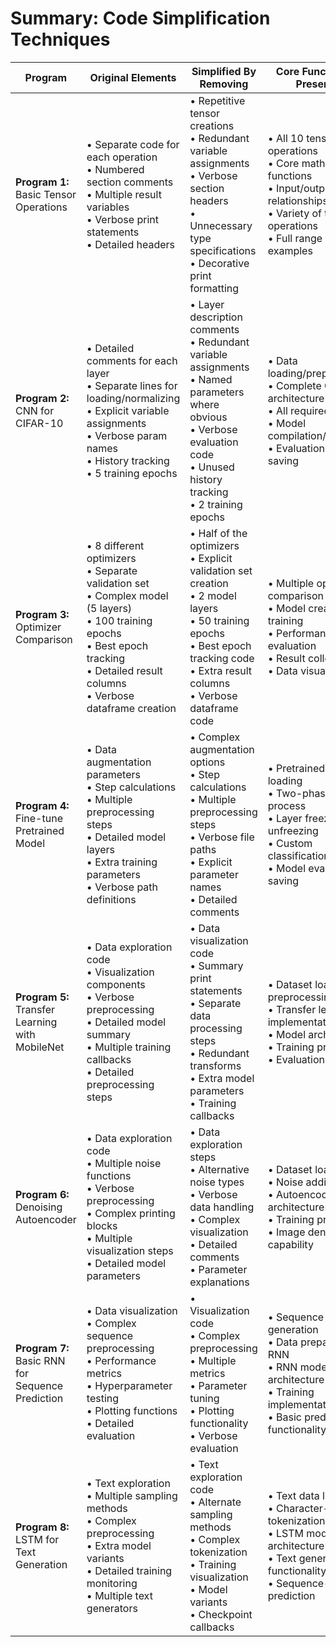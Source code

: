 # Summary: Code Simplification Techniques

| Program | Original Elements | Simplified By Removing | Core Functionality Preserved |
|---------|-------------------|------------------------|------------------------------|
| **Program 1:** <br>Basic Tensor Operations | • Separate code for each operation<br>• Numbered section comments<br>• Multiple result variables<br>• Verbose print statements<br>• Detailed headers | • Repetitive tensor creations<br>• Redundant variable assignments<br>• Verbose section headers<br>• Unnecessary type specifications<br>• Decorative print formatting | • All 10 tensor operations<br>• Core mathematical functions<br>• Input/output relationships<br>• Variety of tensor operations<br>• Full range of examples |
| **Program 2:** <br>CNN for CIFAR-10 | • Detailed comments for each layer<br>• Separate lines for loading/normalizing<br>• Explicit variable assignments<br>• Verbose param names<br>• History tracking<br>• 5 training epochs | • Layer description comments<br>• Redundant variable assignments<br>• Named parameters where obvious<br>• Verbose evaluation code<br>• Unused history tracking<br>• 2 training epochs | • Data loading/preprocessing<br>• Complete CNN architecture<br>• All required layers<br>• Model compilation/training<br>• Evaluation and saving |
| **Program 3:** <br>Optimizer Comparison | • 8 different optimizers<br>• Separate validation set<br>• Complex model (5 layers)<br>• 100 training epochs<br>• Best epoch tracking<br>• Detailed result columns<br>• Verbose dataframe creation | • Half of the optimizers<br>• Explicit validation set creation<br>• 2 model layers<br>• 50 training epochs<br>• Best epoch tracking code<br>• Extra result columns<br>• Verbose dataframe code | • Multiple optimizer comparison<br>• Model creation & training<br>• Performance evaluation<br>• Result collection<br>• Data visualization |
| **Program 4:** <br>Fine-tune Pretrained Model | • Data augmentation parameters<br>• Step calculations<br>• Multiple preprocessing steps<br>• Detailed model layers<br>• Extra training parameters<br>• Verbose path definitions | • Complex augmentation options<br>• Step calculations<br>• Multiple preprocessing steps<br>• Verbose file paths<br>• Explicit parameter names<br>• Detailed comments | • Pretrained model loading<br>• Two-phase training process<br>• Layer freezing & unfreezing<br>• Custom classification head<br>• Model evaluation & saving |
| **Program 5:** <br>Transfer Learning with MobileNet | • Data exploration code<br>• Visualization components<br>• Verbose preprocessing<br>• Detailed model summary<br>• Multiple training callbacks<br>• Detailed preprocessing steps | • Data visualization code<br>• Summary print statements<br>• Separate data processing steps<br>• Redundant transforms<br>• Extra model parameters<br>• Training callbacks | • Dataset loading & preprocessing<br>• Transfer learning implementation<br>• Model architecture<br>• Training process<br>• Evaluation metrics |
| **Program 6:** <br>Denoising Autoencoder | • Data exploration code<br>• Multiple noise functions<br>• Verbose preprocessing<br>• Complex printing blocks<br>• Multiple visualization steps<br>• Detailed model parameters | • Data exploration steps<br>• Alternative noise types<br>• Verbose data handling<br>• Complex visualization<br>• Detailed comments<br>• Parameter explanations | • Dataset loading<br>• Noise addition<br>• Autoencoder architecture<br>• Training process<br>• Image denoising capability |
| **Program 7:** <br>Basic RNN for Sequence Prediction | • Data visualization<br>• Complex sequence preprocessing<br>• Performance metrics<br>• Hyperparameter testing<br>• Plotting functions<br>• Detailed evaluation | • Visualization code<br>• Complex preprocessing<br>• Multiple metrics<br>• Parameter tuning<br>• Plotting functionality<br>• Verbose evaluation | • Sequence data generation<br>• Data preparation for RNN<br>• RNN model architecture<br>• Training implementation<br>• Basic prediction functionality |
| **Program 8:** <br>LSTM for Text Generation | • Text exploration<br>• Multiple sampling methods<br>• Complex preprocessing<br>• Extra model variants<br>• Detailed training monitoring<br>• Multiple text generators | • Text exploration code<br>• Alternate sampling methods<br>• Complex tokenization<br>• Training visualization<br>• Model variants<br>• Checkpoint callbacks | • Text data loading<br>• Character-level tokenization<br>• LSTM model architecture<br>• Text generation functionality<br>• Sequence-based prediction |
